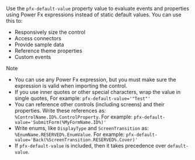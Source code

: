 Use the `pfx-default-value` property value to evaluate events and properties using Power Fx expressions instead of static default values. You can use this to:

- Responsively size the control
- Access connectors
- Provide sample data
- Reference theme properties
- Custom events

> [!NOTE]
> - You can use any Power Fx expression, but you must make sure the expression is valid when importing the control.
> - If you use inner quotes or other special characters, wrap the value in single quotes, For example: `pfx-default-value='"Test"'`
> - You can reference other controls (including screens) and their properties. Write these references as: `%ControlName.ID%.ControlProperty`. For example: `pfx-default-value='SubmitForm(%MyFormName.ID%)'`
> - Write enums, like `DisplayType` and `ScreenTransition`  as: `%EnumName.RESERVED%.EnumValue`. For example: `pfx-default-value='Back(%ScreenTransition.RESERVED%.Cover)'`
> - If `pfx-default-value` is included, then it takes precedence over `default-value`.
